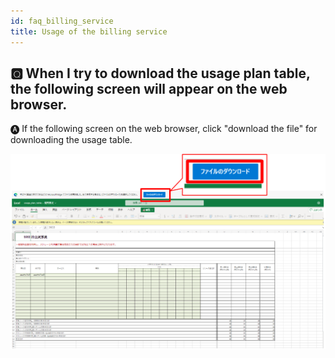 ```yaml
--- 
id: faq_billing_service
title: Usage of the billing service
---
```



## &#x1F180; When I try to download the usage plan table, the following screen will appear on the web browser.

&#x1F150; If the following screen on the web browser, click "download the file" for downloading the usage table.

![](FAQ_usage_DL.png)
